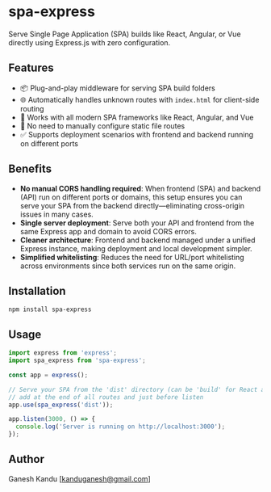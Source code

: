 # spa-express

Serve Single Page Application (SPA) builds like React, Angular, or Vue directly using Express.js with zero configuration.

## Features

- 📦 Plug-and-play middleware for serving SPA build folders
- 🌐 Automatically handles unknown routes with `index.html` for client-side routing
- 🚀 Works with all modern SPA frameworks like React, Angular, and Vue
- 🔧 No need to manually configure static file routes
- ✅ Supports deployment scenarios with frontend and backend running on different ports

## Benefits

- **No manual CORS handling required**: When frontend (SPA) and backend (API) run on different ports or domains, this setup ensures you can serve your SPA from the backend directly—eliminating cross-origin issues in many cases.
- **Single server deployment**: Serve both your API and frontend from the same Express app and domain to avoid CORS errors.
- **Cleaner architecture**: Frontend and backend managed under a unified Express instance, making deployment and local development simpler.
- **Simplified whitelisting**: Reduces the need for URL/port whitelisting across environments since both services run on the same origin.

## Installation

``npm install spa-express``

## Usage

```js
import express from 'express';
import spa_express from 'spa-express';

const app = express();

// Serve your SPA from the 'dist' directory (can be 'build' for React apps)
// add at the end of all routes and just before listen
app.use(spa_express('dist'));

app.listen(3000, () => {
  console.log('Server is running on http://localhost:3000');
});
```

## Author

Ganesh Kandu [kanduganesh@gmail.com]
